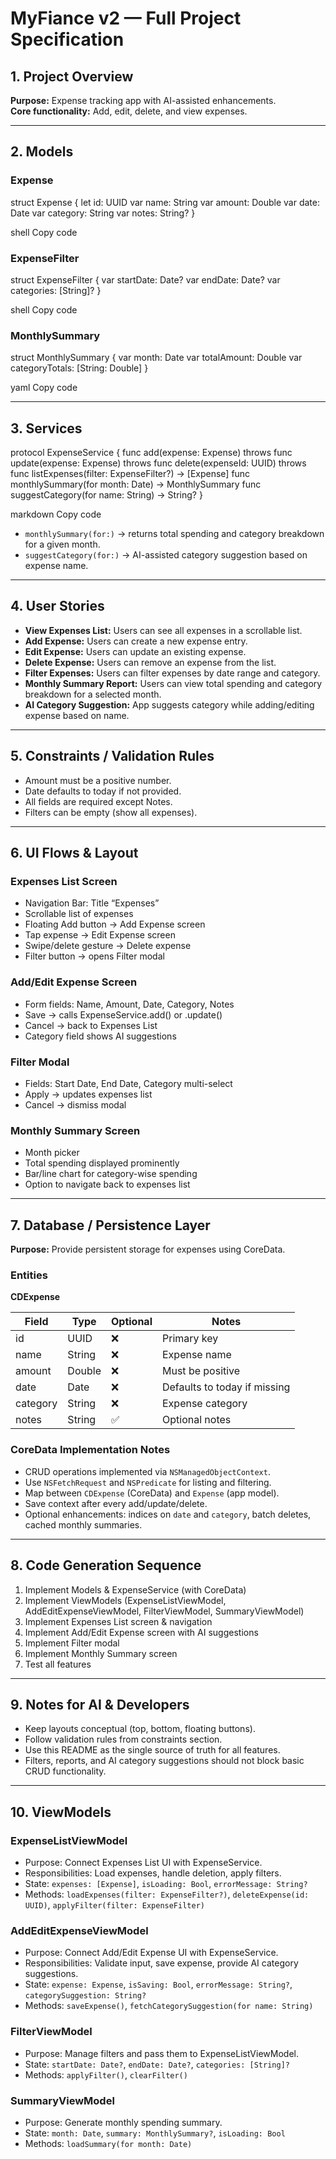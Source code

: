 # MyFiance v2 — Full Project Specification

## 1. Project Overview
**Purpose:** Expense tracking app with AI-assisted enhancements.  
**Core functionality:** Add, edit, delete, and view expenses.  

---

## 2. Models

### Expense
struct Expense {
let id: UUID
var name: String
var amount: Double
var date: Date
var category: String
var notes: String?
}

shell
Copy code

### ExpenseFilter
struct ExpenseFilter {
var startDate: Date?
var endDate: Date?
var categories: [String]?
}

shell
Copy code

### MonthlySummary
struct MonthlySummary {
var month: Date
var totalAmount: Double
var categoryTotals: [String: Double]
}

yaml
Copy code

---

## 3. Services
protocol ExpenseService {
func add(expense: Expense) throws
func update(expense: Expense) throws
func delete(expenseId: UUID) throws
func listExpenses(filter: ExpenseFilter?) -> [Expense]
func monthlySummary(for month: Date) -> MonthlySummary
func suggestCategory(for name: String) -> String?
}

markdown
Copy code

- `monthlySummary(for:)` → returns total spending and category breakdown for a given month.  
- `suggestCategory(for:)` → AI-assisted category suggestion based on expense name.

---

## 4. User Stories

- **View Expenses List:** Users can see all expenses in a scrollable list.  
- **Add Expense:** Users can create a new expense entry.  
- **Edit Expense:** Users can update an existing expense.  
- **Delete Expense:** Users can remove an expense from the list.  
- **Filter Expenses:** Users can filter expenses by date range and category.  
- **Monthly Summary Report:** Users can view total spending and category breakdown for a selected month.  
- **AI Category Suggestion:** App suggests category while adding/editing expense based on name.

---

## 5. Constraints / Validation Rules

- Amount must be a positive number.  
- Date defaults to today if not provided.  
- All fields are required except Notes.  
- Filters can be empty (show all expenses).  

---

## 6. UI Flows & Layout

### Expenses List Screen
- Navigation Bar: Title “Expenses”  
- Scrollable list of expenses  
- Floating Add button → Add Expense screen  
- Tap expense → Edit Expense screen  
- Swipe/delete gesture → Delete expense  
- Filter button → opens Filter modal  

### Add/Edit Expense Screen
- Form fields: Name, Amount, Date, Category, Notes  
- Save → calls ExpenseService.add() or .update()  
- Cancel → back to Expenses List  
- Category field shows AI suggestions  

### Filter Modal
- Fields: Start Date, End Date, Category multi-select  
- Apply → updates expenses list  
- Cancel → dismiss modal  

### Monthly Summary Screen
- Month picker  
- Total spending displayed prominently  
- Bar/line chart for category-wise spending  
- Option to navigate back to expenses list  

---

## 7. Database / Persistence Layer

**Purpose:** Provide persistent storage for expenses using CoreData.  

### Entities

**CDExpense**

| Field    | Type  | Optional | Notes                      |
|----------|-------|---------|----------------------------|
| id       | UUID  | ❌      | Primary key               |
| name     | String| ❌      | Expense name              |
| amount   | Double| ❌      | Must be positive          |
| date     | Date  | ❌      | Defaults to today if missing |
| category | String| ❌      | Expense category          |
| notes    | String| ✅      | Optional notes            |

### CoreData Implementation Notes
- CRUD operations implemented via `NSManagedObjectContext`.  
- Use `NSFetchRequest` and `NSPredicate` for listing and filtering.  
- Map between `CDExpense` (CoreData) and `Expense` (app model).  
- Save context after every add/update/delete.  
- Optional enhancements: indices on `date` and `category`, batch deletes, cached monthly summaries.

---

## 8. Code Generation Sequence

1. Implement Models & ExpenseService (with CoreData)  
2. Implement ViewModels (ExpenseListViewModel, AddEditExpenseViewModel, FilterViewModel, SummaryViewModel)  
3. Implement Expenses List screen & navigation  
4. Implement Add/Edit Expense screen with AI suggestions  
5. Implement Filter modal  
6. Implement Monthly Summary screen  
7. Test all features  

---

## 9. Notes for AI & Developers

- Keep layouts conceptual (top, bottom, floating buttons).  
- Follow validation rules from constraints section.  
- Use this README as the single source of truth for all features.  
- Filters, reports, and AI category suggestions should not block basic CRUD functionality.  

---

## 10. ViewModels

### ExpenseListViewModel
- Purpose: Connect Expenses List UI with ExpenseService.  
- Responsibilities: Load expenses, handle deletion, apply filters.  
- State: `expenses: [Expense]`, `isLoading: Bool`, `errorMessage: String?`  
- Methods: `loadExpenses(filter: ExpenseFilter?)`, `deleteExpense(id: UUID)`, `applyFilter(filter: ExpenseFilter)`

### AddEditExpenseViewModel
- Purpose: Connect Add/Edit Expense UI with ExpenseService.  
- Responsibilities: Validate input, save expense, provide AI category suggestions.  
- State: `expense: Expense`, `isSaving: Bool`, `errorMessage: String?`, `categorySuggestion: String?`  
- Methods: `saveExpense()`, `fetchCategorySuggestion(for name: String)`

### FilterViewModel
- Purpose: Manage filters and pass them to ExpenseListViewModel.  
- State: `startDate: Date?`, `endDate: Date?`, `categories: [String]?`  
- Methods: `applyFilter()`, `clearFilter()`

### SummaryViewModel
- Purpose: Generate monthly spending summary.  
- State: `month: Date`, `summary: MonthlySummary?`, `isLoading: Bool`  
- Methods: `loadSummary(for month: Date)`
